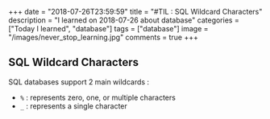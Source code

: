 +++
date = "2018-07-26T23:59:59"
title = "#TIL : SQL Wildcard Characters"
description = "I learned on 2018-07-26 about database"
categories = ["Today I learned", "database"]
tags = ["database"]
image = "/images/never_stop_learning.jpg"
comments = true
+++



## SQL Wildcard Characters

SQL databases support 2 main wildcards :

- `%` : represents zero, one, or multiple characters
- `_` : represents a single character

